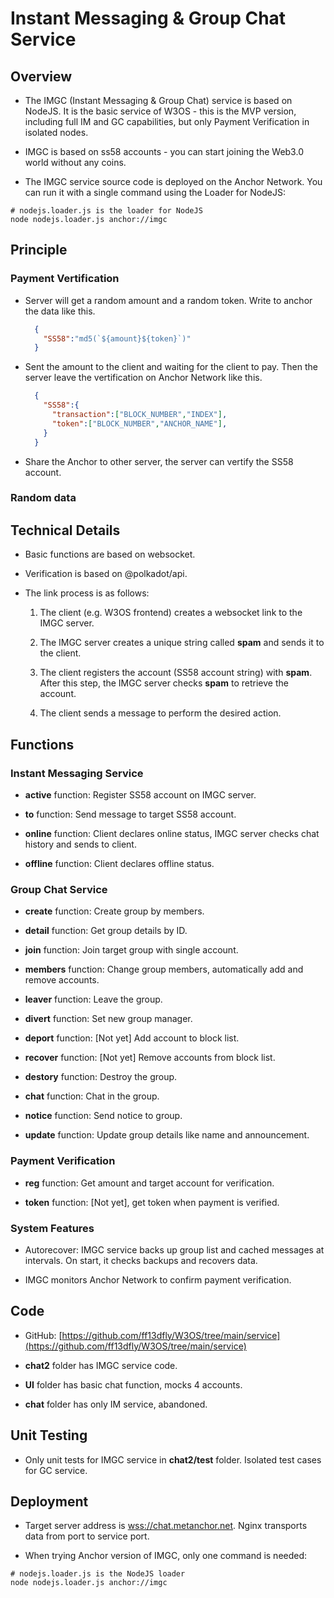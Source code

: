 # Instant Messaging & Group Chat Service

## Overview

- The IMGC (Instant Messaging & Group Chat) service is based on NodeJS. It is the basic service of W3OS - this is the MVP version, including full IM and GC capabilities, but only Payment Verification in isolated nodes.

- IMGC is based on ss58 accounts - you can start joining the Web3.0 world without any coins. 

- The IMGC service source code is deployed on the Anchor Network. You can run it with a single command using the Loader for NodeJS:

```shell
# nodejs.loader.js is the loader for NodeJS
node nodejs.loader.js anchor://imgc  
```

## Principle

### Payment Vertification

- Server will get a random amount and a random token. Write to anchor the data like this.

  ```JSON
    {
      "SS58":"md5(`${amount}${token}`)"
    }
  ```

- Sent the amount to the client and waiting for the client to pay. Then the server leave the vertification on Anchor Network like this.

  ```JSON
    {
      "SS58":{
        "transaction":["BLOCK_NUMBER","INDEX"],
        "token":["BLOCK_NUMBER","ANCHOR_NAME"],
      }
    }
  ```

- Share the Anchor to other server, the server can vertify the SS58 account.

### Random data


## Technical Details

- Basic functions are based on websocket.

- Verification is based on @polkadot/api. 

- The link process is as follows:

  1. The client (e.g. W3OS frontend) creates a websocket link to the IMGC server.

  2. The IMGC server creates a unique string called **spam** and sends it to the client.

  3. The client registers the account (SS58 account string) with **spam**. After this step, the IMGC server checks **spam** to retrieve the account.

  4. The client sends a message to perform the desired action.

## Functions  

### Instant Messaging Service

- **active** function: Register SS58 account on IMGC server.

- **to** function: Send message to target SS58 account.  

- **online** function: Client declares online status, IMGC server checks chat history and sends to client.

- **offline** function: Client declares offline status.

### Group Chat Service

- **create** function: Create group by members.

- **detail** function: Get group details by ID.  

- **join** function: Join target group with single account.

- **members** function: Change group members, automatically add and remove accounts.

- **leaver** function: Leave the group.  

- **divert** function: Set new group manager.

- **deport** function: [Not yet] Add account to block list.  

- **recover** function: [Not yet] Remove accounts from block list.

- **destory** function: Destroy the group.

- **chat** function: Chat in the group.

- **notice** function: Send notice to group. 

- **update** function: Update group details like name and announcement.

### Payment Verification 

- **reg** function: Get amount and target account for verification.

- **token** function: [Not yet], get token when payment is verified.

### System Features

- Autorecover: IMGC service backs up group list and cached messages at intervals. On start, it checks backups and recovers data.

- IMGC monitors Anchor Network to confirm payment verification.

## Code

- GitHub: [https://github.com/ff13dfly/W3OS/tree/main/service](https://github.com/ff13dfly/W3OS/tree/main/service)

- **chat2** folder has IMGC service code.  

- **UI** folder has basic chat function, mocks 4 accounts.

- **chat** folder has only IM service, abandoned.

## Unit Testing  

- Only unit tests for IMGC service in **chat2/test** folder. Isolated test cases for GC service.

## Deployment

- Target server address is [wss://chat.metanchor.net](wss://chat.metanchor.net). Nginx transports data from port to service port.  

- When trying Anchor version of IMGC, only one command is needed:

```shell
# nodejs.loader.js is the NodeJS loader
node nodejs.loader.js anchor://imgc
```
